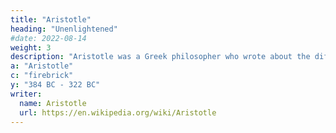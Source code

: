 ```yaml
---
title: "Aristotle"
heading: "Unenlightened"
#date: 2022-08-14
weight: 3
description: "Aristotle was a Greek philosopher who wrote about the different Greek philosophies and advanced his own substance-based beliefs"
a: "Aristotle"
c: "firebrick"
y: "384 BC - 322 BC"
writer:
  name: Aristotle 
  url: https://en.wikipedia.org/wiki/Aristotle
---
```


